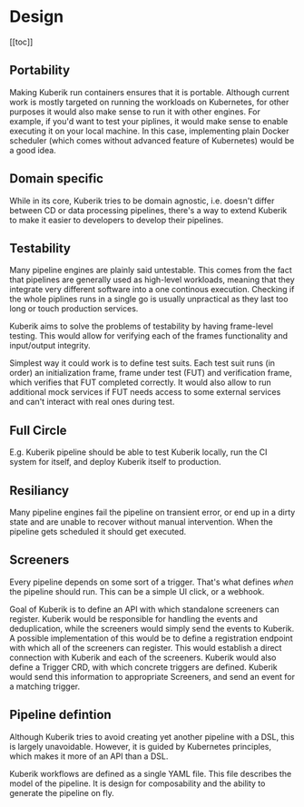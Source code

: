 # Design

[[toc]]

## Portability

Making Kuberik run containers ensures that it is portable. Although current work is mostly targeted on running the workloads on Kubernetes, for other purposes it would also make sense to run it with other engines. For example, if you'd want to test your piplines, it would make sense to enable executing it on your local machine. In this case, implementing plain Docker scheduler (which comes without advanced feature of Kubernetes) would be a good idea.

## Domain specific

While in its core, Kuberik tries to be domain agnostic, i.e. doesn't differ between CD or data processing pipelines, there's a way to extend Kuberik to make it easier to developers to develop their pipelines.

## Testability

Many pipeline engines are plainly said untestable. This comes from the fact that pipelines are generally used as high-level workloads, meaning that they integrate very different software into a one continous execution. Checking if the whole piplines runs in a single go is usually unpractical as they last too long or touch production services.

Kuberik aims to solve the problems of testability by having frame-level testing. This would allow for verifying each of the frames functionality and input/output integrity.

Simplest way it could work is to define test suits. Each test suit runs (in order) an initialization frame, frame under test (FUT) and verification frame, which verifies that FUT completed correctly. It would also allow to run additional mock services if FUT needs access to some external services and can't interact with real ones during test.

## Full Circle

E.g. Kuberik pipeline should be able to test Kuberik locally, run the CI system for itself, and deploy Kuberik itself to production.

## Resiliancy

Many pipeline engines fail the pipeline on transient error, or end up in a dirty state and are unable to recover without manual intervention. When the pipeline gets scheduled it should get executed.

## Screeners
Every pipeline depends on some sort of a trigger. That's what defines _when_ the pipeline should run. This can be a simple UI click, or a webhook.

Goal of Kuberik is to define an API with which standalone screeners can register. Kuberik would be responsible for handling the events and deduplication, while the screeners would simply send the events to Kuberik. A possible implementation of this would be to define a registration endpoint with which all of the screeners can register. This would establish a direct connection with Kuberik and each of the screeners. Kuberik would also define a Trigger CRD, with which concrete triggers are defined. Kuberik would send this information to appropriate Screeners, and send an event for a matching trigger.

## Pipeline defintion

Although Kuberik tries to avoid creating yet another pipeline with a DSL, this is largely unavoidable. However, it is guided by Kubernetes principles, which makes it more of an API than a DSL.

Kuberik workflows are defined as a single YAML file. This file describes the model of the pipeline. It is design for composability and the ability to generate the pipeline on fly.
